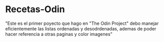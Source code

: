 # Recetas-Odin
"Este es el primer poyecto que hago en "The Odin Project" debo manejar eficientemente las 
listas ordenadas y desodrdenadas, ademas de poder hacer referencia a otras paginas y 
color imagenes"